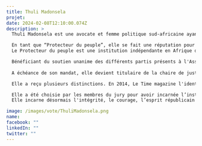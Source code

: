 ```yaml
---
title: Thuli Madonsela
projet: 
date: 2024-02-08T12:10:00.074Z
description: >
  Thuli Madonsela est une avocate et femme politique sud-africaine ayant participé à la rédaction de la Constitution dans les années 1990. Le 19 octobre 2009, elle est nommée médiatrice de la République (Protecteur du peuple) par le président Jacob Zuma (président du 9 mai 2009 au 14 février 2018) pour un mandat de sept ans non renouvelable du 19 octobre 2009 au 14 octobre 2016.  

  En tant que “Protecteur du peuple”, elle se fait une réputation pour  son intégrité, son courage et son engagement en faveur de la justice et de la responsabilisation politique, notamment dans l'affaire Nkandla (2011-2012), où elle a dénoncé les dépenses excessives du président Jacob Zuma. Sa réputation de combattante contre la corruption fait d'elle une figure emblématique de la défense des droits humains et de la bonne gouvernance en Afrique du Sud et au-delà.
  Le Protecteur du peuple est une institution indépendante en Afrique du Sud qui joue un rôle essentiel pour la protection des droits des citoyens et la promotion de la bonne gouvernance, en surveillant l'administration publique et en enquêtant sur les plaintes des citoyens concernant l'abus de pouvoir, la corruption et la mauvaise gestion. 

  Bénéficiant du soutien unanime des différents partis présents à l'Assemblée nationale, Thuli Madonsela, "Madame anticorruption", en raison de son courage, de sa pugnacité et de la précision de ses enquêtes, est devenue le pire cauchemar du chef de l’État Jacob Zuma .   
  
  A échéance de son mandat, elle devient titulaire de la chaire de justice sociale à la faculté de droit de l'Université de Stellenbosch, en Afrique du Sud, poste qu’elle occupe toujours. 

  Elle a reçu plusieurs distinctions. En 2014, Le Time magazine l'identifie parmi les 100 personnalités les plus influentes dans le monde. En 2015, Elle est faite Doctor of Laws honoris causa de l'université de Fort Hare et de l'université de Stellenbosch. 

  Elle a été choisie par les membres du jury pour avoir incarnée l’institutionnalisation de la bonne Gouvernance. L’article 32 de la CADEG stipule que “Les Etats parties prennent les mesures nécessaires en vue d’institutionnaliser la bonne gouvernance politique”. Tandis que l’Article 13 de la CADEG stipule que “Les Etats parties prennent les mesures pour établir et maintenir un dialogue politique et social, ainsi que la transparence et la confiance entre les dirigeants politiques et les populations en vue de consolider la démocratie et la paix.”
  Elle incarne désormais l'intégrité, le courage, l’esprit républicain et la lutte contre la corruption. 

image: /images/vote/ThuliMadonsela.png
name: 
facebook: ""
linkedIn: ""
twitter: ""
---
```

